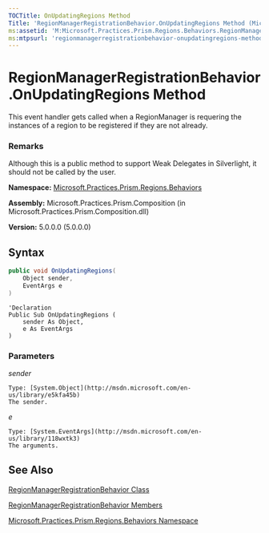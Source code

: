 ```yaml
---
TOCTitle: OnUpdatingRegions Method
Title: 'RegionManagerRegistrationBehavior.OnUpdatingRegions Method (Microsoft.Practices.Prism.Regions.Behaviors)'
ms:assetid: 'M:Microsoft.Practices.Prism.Regions.Behaviors.RegionManagerRegistrationBehavior.OnUpdatingRegions(System.Object,System.EventArgs)'
ms:mtpsurl: 'regionmanagerregistrationbehavior-onupdatingregions-method-mspp-regions-behaviors.md'
---
```


# RegionManagerRegistrationBehavior.OnUpdatingRegions Method

This event handler gets called when a RegionManager is requering the instances of a region to be registered if they are not already.

### Remarks

Although this is a public method to support Weak Delegates in Silverlight, it should not be called by the user.

**Namespace:** [Microsoft.Practices.Prism.Regions.Behaviors](mspp-regions-behaviors-namespace.md)

**Assembly:** Microsoft.Practices.Prism.Composition (in Microsoft.Practices.Prism.Composition.dll)

**Version:** 5.0.0.0 (5.0.0.0)

## Syntax

```C#
public void OnUpdatingRegions(
	Object sender,
	EventArgs e
)
```

```VB
'Declaration
Public Sub OnUpdatingRegions ( 
	sender As Object,
	e As EventArgs
)
```
### Parameters

*sender*

	Type: [System.Object](http://msdn.microsoft.com/en-us/library/e5kfa45b)
	The sender.

*e*

	Type: [System.EventArgs](http://msdn.microsoft.com/en-us/library/118wxtk3)
	The arguments.

## See Also

[RegionManagerRegistrationBehavior Class](regionmanagerregistrationbehavior-class-mspp-regions-behaviors.md)

[RegionManagerRegistrationBehavior Members](regionmanagerregistrationbehavior-members-mspp-regions-behaviors.md)

[Microsoft.Practices.Prism.Regions.Behaviors Namespace](mspp-regions-behaviors-namespace.md)
